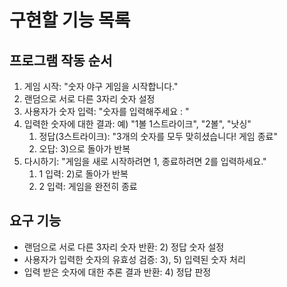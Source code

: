 # 구현할 기능 목록

## 프로그램 작동 순서
1) 게임 시작: "숫자 야구 게임을 시작합니다."
2) 랜덤으로 서로 다른 3자리 숫자 설정
3) 사용자가 숫자 입력: "숫자를 입력해주세요 : "
4) 입력한 숫자에 대한 결과: 예) "1볼 1스트라이크", "2볼", "낫싱"
   1) 정답(3스트라이크): "3개의 숫자를 모두 맞히셨습니다! 게임 종료"
   2) 오답: 3)으로 돌아가 반복
5) 다시하기: "게임을 새로 시작하려면 1, 종료하려면 2를 입력하세요."
   1) 1 입력: 2)로 돌아가 반복 
   2) 2 입력: 게임을 완전히 종료

## 요구 기능
- 랜덤으로 서로 다른 3자리 숫자 반환: 2) 정답 숫자 설정
- 사용자가 입력한 숫자의 유효성 검증: 3), 5) 입력된 숫자 처리
- 입력 받은 숫자에 대한 추론 결과 반환: 4) 정답 판정
